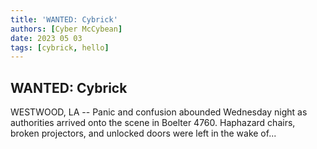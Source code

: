 ```yaml
---
title: 'WANTED: Cybrick'
authors: [Cyber McCybean]
date: 2023 05 03
tags: [cybrick, hello]
---
```


## WANTED: Cybrick

WESTWOOD, LA -- Panic and confusion abounded Wednesday night as authorities arrived onto the scene in Boelter 4760. Haphazard chairs, broken projectors, and unlocked doors were left in the wake of...
